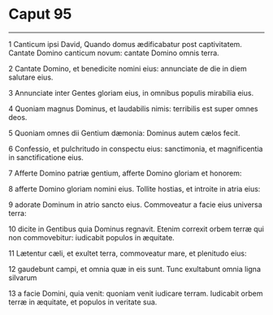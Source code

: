 # Caput 95

***

1 Canticum ipsi David, Quando domus ædificabatur post captivitatem. Cantate Domino canticum novum: cantate Domino omnis terra.

2 Cantate Domino, et benedicite nomini eius: annunciate de die in diem salutare eius.

3 Annunciate inter Gentes gloriam eius, in omnibus populis mirabilia eius.

4 Quoniam magnus Dominus, et laudabilis nimis: terribilis est super omnes deos.

5 Quoniam omnes dii Gentium dæmonia: Dominus autem cælos fecit.

6 Confessio, et pulchritudo in conspectu eius: sanctimonia, et magnificentia in sanctificatione eius.

7 Afferte Domino patriæ gentium, afferte Domino gloriam et honorem:

8 afferte Domino gloriam nomini eius. Tollite hostias, et introite in atria eius:

9 adorate Dominum in atrio sancto eius. Commoveatur a facie eius universa terra:

10 dicite in Gentibus quia Dominus regnavit. Etenim correxit orbem terræ qui non commovebitur: iudicabit populos in æquitate.

11 Lætentur cæli, et exultet terra, commoveatur mare, et plenitudo eius:

12 gaudebunt campi, et omnia quæ in eis sunt. Tunc exultabunt omnia ligna silvarum

13 a facie Domini, quia venit: quoniam venit iudicare terram. Iudicabit orbem terræ in æquitate, et populos in veritate sua.

